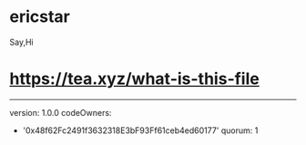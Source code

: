 # ericstar
Say,Hi
# https://tea.xyz/what-is-this-file
---
version: 1.0.0
codeOwners:
  - '0x48f62Fc2491f3632318E3bF93Ff61ceb4ed60177'
quorum: 1
